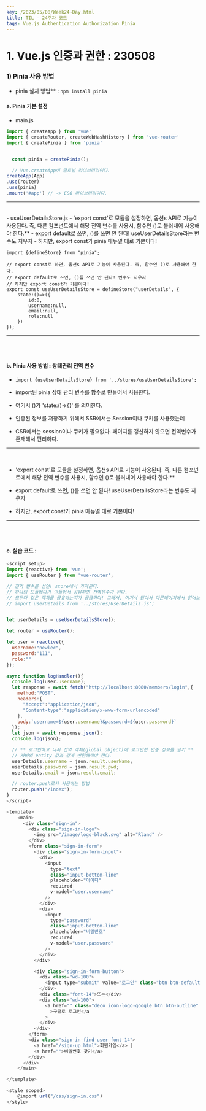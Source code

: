 ```yaml
---
key: /2023/05/08/Week24-Day.html
title: TIL - 24주차 코드
tags: Vue.js Authentication Authorization Pinia
---
```


# 1. Vue.js 인증과 권한 : 230508

### 1) Pinia 사용 방법 

- pinia 설치 방법** : `npm install pinia` 

#### a. Pinia 기본 설정 

- main.js

```javascript
import { createApp } from 'vue'
import { createRouter, createWebHashHistory } from 'vue-router'
import { createPinia } from 'pinia'


  const pinia = createPinia();

  // Vue.createApp이 글로벌 라이브러리이다.
createApp(App)
.use(router)
.use(pinia)
.mount('#app') // -> ES6 라이브러리이다.
```

---

<br>
- useUserDetailsStore.js
	- 'export const'로 모듈을 설정하면, 옵션s API로 기능이 사용된다. 즉, 다른 컴포넌트에서 해당 전역 변수를 사용시, 함수인 ()로 불러내어 사용해야 한다.**
	- export default로 쓰면, ()를 쓰면 안 된다! useUserDetailsStore라는 변수도 지우자
	- 하지만, export const가 pinia 매뉴얼 대로 기본이다!

```javscript
import {defineStore} from "pinia";

// export const로 하면, 옵션s API로 기능이 사용된다. 즉, 함수인 ()로 사용해야 한다.
// export default로 쓰면, ()를 쓰면 안 된다! 변수도 지우자
// 하지만 export const가 기본이다!
export const useUserDetailsStore = defineStore("userDetails", {
    state:()=>({
        id:0,
        username:null,
        email:null,
        role:null
    })
});
```

---

<br><br>

#### b. Pinia 사용 방법 : 상태관리 전역 변수

- `import {useUserDetailsStore} from '../stores/useUserDetailsStore';`

- import된 pinia 상태 관리 변수를 함수로 만들어서 사용한다. 

- 여기서 ()가 'state:()=>{}' 를 의미한다. 

- 인증된 정보를 저장하기 위해서 SSR에서는 Session이나 쿠키를 사용했는데

- CSR에서는 session이나 쿠키가 필요없다. 페이지를 갱신하지 않으면 전역변수가 존재해서 편리하다. 

---

<br>

- 'export const'로 모듈을 설정하면, 옵션s API로 기능이 사용된다. 즉, 다른 컴포넌트에서 해당 전역 변수를 사용시, 함수인 ()로 불러내어 사용해야 한다.**

- export default로 쓰면, ()를 쓰면 안 된다! useUserDetailsStore라는 변수도 지우자

- 하지만, export const가 pinia 매뉴얼 대로 기본이다!

---

<br><br>

#### c. 실습 코드 :

```javascript
<script setup>
import {reactive} from 'vue';
import { useRouter } from 'vue-router';

// 전역 변수를 선언! store에서 가져온다.
// 하나의 모듈에다가 만들어서 공유하면 전역변수가 된다. 
// 모두다 같은 객체를 공유하는지가 궁금하다! 그래서, 여기서 담아서 다른페이지에서 읽어보자!!
// import userDetails from '../stores/UserDetails.js';


let userDetails = useUserDetailsStore();

let router = useRouter();

let user = reactive({
  username:"newlec",
  password:"111",
  role:""
});

async function logHandler(){
  console.log(user.username);
  let response = await fetch("http://localhost:8080/members/login",{
    method:"POST",
    headers:{
      "Accept":"application/json",
      "Content-type":"application/x-www-form-urlencoded"
    },
    body:`username=${user.username}&password=${user.password}`
  });
  let json = await response.json();
  console.log(json);

  // ** 로그인하고 나서 전역 객체(global object)에 로그인한 인증 정보를 담기 **
  // 자바의 entity 값과 같게 반환해줘야 한다.
  userDetails.username = json.result.userName;
  userDetails.password = json.result.pwd;
  userDetails.email = json.result.email;

  // router.push로서 사용하는 방법 
  router.push("/index");
}
</script>

<template>
    <main>
      <div class="sign-in">
        <div class="sign-in-logo">
          <img src="/image/logo-black.svg" alt="Rland" />
        </div>
        <form class="sign-in-form">
          <div class="sign-in-form-input">
            <div>
              <input
                type="text"
                class="input-bottom-line"
                placeholder="아이디"
                required
                v-model="user.username"
              />
            </div>
            <div>
              <input
                type="password"
                class="input-bottom-line"
                placeholder="비밀번호"
                required
                v-model="user.password"
              />
            </div>
          </div>

          <div class="sign-in-form-button">
            <div class="wd-100">
              <input type="submit" value="로그인" class="btn btn-default" @click.prevent="logHandler"/>
            </div>
            <div class="font-14">또는</div>
            <div class="wd-100">
              <a href="" class="deco icon-logo-google btn btn-outline"
                >구글로 로그인</a
              >
            </div>
          </div>
        </form>
        <div class="sign-in-find-user font-14">
          <a href="/sign-up.html">회원가입</a> |
          <a href="">비밀번호 찾기</a>
        </div>
      </div>
    </main>

</template>

<style scoped>
    @import url("/css/sign-in.css")
</style>
```






